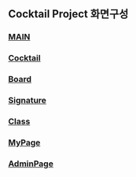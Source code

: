 ## Cocktail Project 화면구성   

### [MAIN](https://github.com/Son-Sumin/CocktailProject/blob/main/%ED%99%94%EB%A9%B4%EA%B5%AC%EC%84%B1/1_Main.md)

### [Cocktail](https://github.com/Son-Sumin/CocktailProject/blob/main/%ED%99%94%EB%A9%B4%EA%B5%AC%EC%84%B1/2_Cocktail.md)

### [Board](https://github.com/Son-Sumin/CocktailProject/blob/main/%ED%99%94%EB%A9%B4%EA%B5%AC%EC%84%B1/3_Board.md)

### [Signature](https://github.com/Son-Sumin/CocktailProject/blob/main/%ED%99%94%EB%A9%B4%EA%B5%AC%EC%84%B1/3_Signature.md)

### [Class](https://github.com/Son-Sumin/CocktailProject/blob/main/%ED%99%94%EB%A9%B4%EA%B5%AC%EC%84%B1/4_Class.md)

### [MyPage](https://github.com/Son-Sumin/CocktailProject/blob/main/%ED%99%94%EB%A9%B4%EA%B5%AC%EC%84%B1/5_MyPage.md)

### [AdminPage](https://github.com/Son-Sumin/CocktailProject/blob/main/%ED%99%94%EB%A9%B4%EA%B5%AC%EC%84%B1/6_AdminPage.md)
